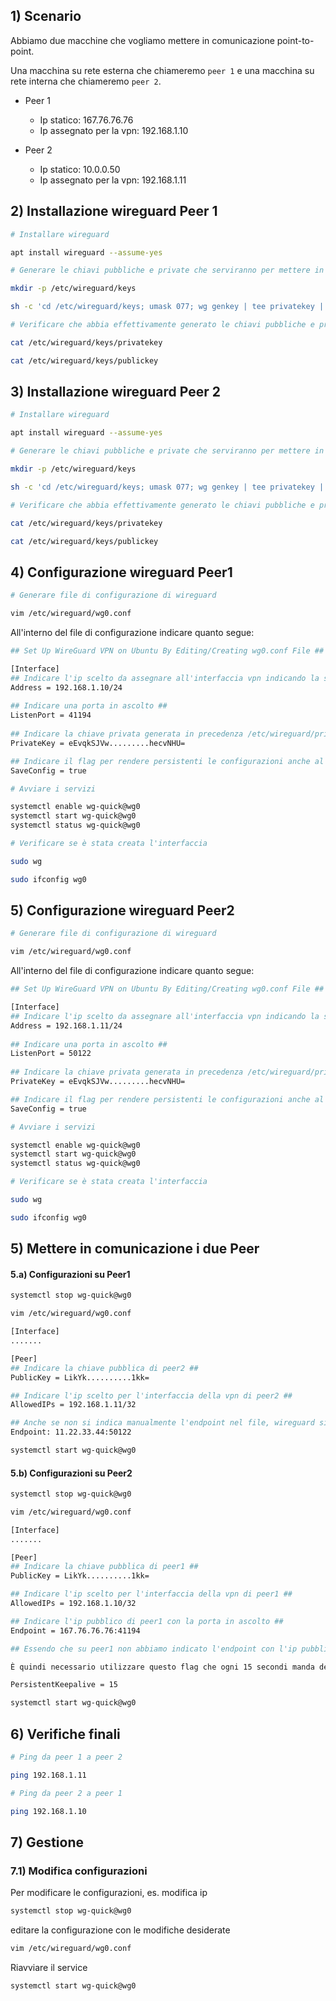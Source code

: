 ## 1) Scenario

Abbiamo due macchine che vogliamo mettere in comunicazione point-to-point.

Una macchina su rete esterna che chiameremo `peer 1` e una macchina su rete interna che chiameremo `peer 2`.

* Peer 1
  * Ip statico: 167.76.76.76
  * Ip assegnato per la vpn: 192.168.1.10 

* Peer 2
  * Ip statico: 10.0.0.50
  * Ip assegnato per la vpn: 192.168.1.11 

## 2) Installazione wireguard Peer 1

```sh
# Installare wireguard

apt install wireguard --assume-yes
```

```sh
# Generare le chiavi pubbliche e private che serviranno per mettere in comunicazione le macchine

mkdir -p /etc/wireguard/keys

sh -c 'cd /etc/wireguard/keys; umask 077; wg genkey | tee privatekey | wg pubkey > publickey'

```

```sh
# Verificare che abbia effettivamente generato le chiavi pubbliche e private

cat /etc/wireguard/keys/privatekey

cat /etc/wireguard/keys/publickey
```

## 3) Installazione wireguard Peer 2

```sh
# Installare wireguard

apt install wireguard --assume-yes
```

```sh
# Generare le chiavi pubbliche e private che serviranno per mettere in comunicazione le macchine

mkdir -p /etc/wireguard/keys

sh -c 'cd /etc/wireguard/keys; umask 077; wg genkey | tee privatekey | wg pubkey > publickey'

```

```sh
# Verificare che abbia effettivamente generato le chiavi pubbliche e private

cat /etc/wireguard/keys/privatekey

cat /etc/wireguard/keys/publickey
```


## 4) Configurazione wireguard Peer1

```sh
# Generare file di configurazione di wireguard

vim /etc/wireguard/wg0.conf

```

All'interno del file di configurazione indicare quanto segue:

```sh
## Set Up WireGuard VPN on Ubuntu By Editing/Creating wg0.conf File ##

[Interface]
## Indicare l'ip scelto da assegnare all'interfaccia vpn indicando la subnet ##
Address = 192.168.1.10/24
 
## Indicare una porta in ascolto ##
ListenPort = 41194
 
## Indicare la chiave privata generata in precedenza /etc/wireguard/privatekey ##
PrivateKey = eEvqkSJVw.........hecvNHU=

## Indicare il flag per rendere persistenti le configurazioni anche al riavvio della macchina ##
SaveConfig = true
```

```sh
# Avviare i servizi

systemctl enable wg-quick@wg0
systemctl start wg-quick@wg0
systemctl status wg-quick@wg0

```

```sh
# Verificare se è stata creata l'interfaccia

sudo wg

sudo ifconfig wg0

```

## 5) Configurazione wireguard Peer2

```sh
# Generare file di configurazione di wireguard

vim /etc/wireguard/wg0.conf

```

All'interno del file di configurazione indicare quanto segue:

```sh
## Set Up WireGuard VPN on Ubuntu By Editing/Creating wg0.conf File ##

[Interface]
## Indicare l'ip scelto da assegnare all'interfaccia vpn indicando la subnet ##
Address = 192.168.1.11/24
 
## Indicare una porta in ascolto ##
ListenPort = 50122
 
## Indicare la chiave privata generata in precedenza /etc/wireguard/privatekey ##
PrivateKey = eEvqkSJVw.........hecvNHU=

## Indicare il flag per rendere persistenti le configurazioni anche al riavvio della macchina ##
SaveConfig = true
```

```sh
# Avviare i servizi

systemctl enable wg-quick@wg0
systemctl start wg-quick@wg0
systemctl status wg-quick@wg0

```


```sh
# Verificare se è stata creata l'interfaccia

sudo wg

sudo ifconfig wg0

```

## 5) Mettere in comunicazione i due Peer

#### 5.a) Configurazioni su Peer1

```sh
systemctl stop wg-quick@wg0

vim /etc/wireguard/wg0.conf
```

```sh
[Interface]
.......

[Peer]
## Indicare la chiave pubblica di peer2 ##
PublicKey = LikYk..........1kk=

## Indicare l'ip scelto per l'interfaccia della vpn di peer2 ##
AllowedIPs = 192.168.1.11/32

## Anche se non si indica manualmente l'endpoint nel file, wireguard si prende in automatico l'indirizzo pubblico del server e lo scrive nel file ##
Endpoint: 11.22.33.44:50122
```

```sh
systemctl start wg-quick@wg0
```

#### 5.b) Configurazioni su Peer2

```sh
systemctl stop wg-quick@wg0

vim /etc/wireguard/wg0.conf
```

```sh
[Interface]
.......

[Peer]
## Indicare la chiave pubblica di peer1 ##
PublicKey = LikYk..........1kk=

## Indicare l'ip scelto per l'interfaccia della vpn di peer1 ##
AllowedIPs = 192.168.1.10/32

## Indicare l'ip pubblico di peer1 con la porta in ascolto ##
Endpoint = 167.76.76.76:41194

## Essendo che su peer1 non abbiamo indicato l'endpoint con l'ip pubblico di peer2, la connessione viene aperta solo nel momento in cui peer2 tenta di comunicare con peer1 e non viceversa poichè peer1 non ha indicato nessun endpoint.

È quindi necessario utilizzare questo flag che ogni 15 secondi manda dei pacchetti per tenere aperta la connessione ##

PersistentKeepalive = 15
```

```sh
systemctl start wg-quick@wg0
```

## 6) Verifiche finali

```sh
# Ping da peer 1 a peer 2

ping 192.168.1.11

# Ping da peer 2 a peer 1

ping 192.168.1.10

```




## 7) Gestione

### 7.1) Modifica configurazioni
Per modificare le configurazioni, es. modifica ip

```bash
systemctl stop wg-quick@wg0
```

editare la configurazione con le modifiche desiderate


```bash
vim /etc/wireguard/wg0.conf
```

Riavviare il service
```bash
systemctl start wg-quick@wg0
```

